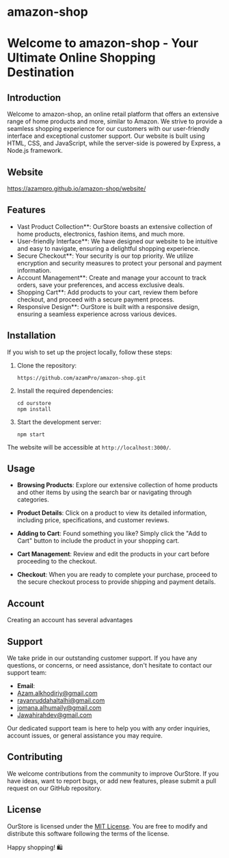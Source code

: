 # amazon-shop
# Welcome to amazon-shop   - Your Ultimate Online Shopping Destination



 ## Introduction

Welcome to amazon-shop, an online retail platform that offers an extensive range of home products and more, similar to Amazon. 
We strive to provide a seamless shopping experience for our customers with our user-friendly interface and exceptional customer support. 
Our website is built using HTML, CSS, and JavaScript, while the server-side is powered by Express, a Node.js framework.

## Website
https://azampro.github.io/amazon-shop/website/


## Features

<ul>
  
  

<li>Vast Product Collection**: OurStore boasts an extensive collection of home products, electronics, fashion items, and much more.</li>

<li>User-friendly Interface**: We have designed our website to be intuitive and easy to navigate, ensuring a delightful shopping experience.</li>

<li>Secure Checkout**: Your security is our top priority. We utilize encryption and security measures to protect your personal and payment information.</li>

<li>Account Management**: Create and manage your account to track orders, save your preferences, and access exclusive deals.</li>

<li>Shopping Cart**: Add products to your cart, review them before checkout, and proceed with a secure payment process.</li>

<li>Responsive Design**: OurStore is built with a responsive design, ensuring a seamless experience across various devices.</li>
</ul>


## Installation

If you wish to set up the project locally, follow these steps:

1. Clone the repository:
   ```
   https://github.com/azamPro/amazon-shop.git
   ```

2. Install the required dependencies:
   ```
   cd ourstore
   npm install
   ```

3. Start the development server:
   ```
   npm start
   ```

The website will be accessible at `http://localhost:3000/`.

## Usage

- **Browsing Products**: Explore our extensive collection of home products and other items by using the search bar or navigating through categories.

- **Product Details**: Click on a product to view its detailed information, including price, specifications, and customer reviews.

- **Adding to Cart**: Found something you like? Simply click the "Add to Cart" button to include the product in your shopping cart.

- **Cart Management**: Review and edit the products in your cart before proceeding to the checkout.

- **Checkout**: When you are ready to complete your purchase, proceed to the secure checkout process to provide shipping and payment details.

## Account

Creating an account  has several advantages


## Support

We take pride in our outstanding customer support. If you have any questions, or concerns, or need assistance, don't hesitate to contact our support team:

- **Email**:
- Azam.alkhodiriy@gmail.com
- rayanruddahaltalhi@gmail.com
- jomana.alhumaily@gmail.com
- Jawahirahdev@gmail.com

 

Our dedicated support team is here to help you with any order inquiries, account issues, or general assistance you may require.

## Contributing

We welcome contributions from the community to improve OurStore. If you have ideas, want to report bugs, or add new features, please submit a pull request on our GitHub repository.

## License

OurStore is licensed under the [MIT License](https://opensource.org/licenses/MIT). You are free to modify and distribute this software following the terms of the license.

Happy shopping! 🛍️
